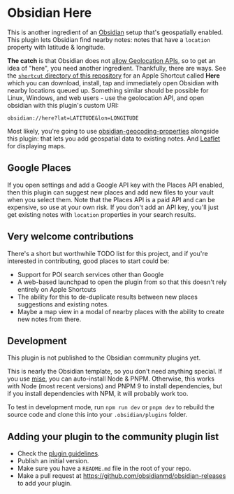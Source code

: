 # Obsidian Here

This is another ingredient of an [Obsidian](https://obsidian.md/) setup that's geospatially
enabled. This plugin lets Obsidian find nearby notes: notes that have a `location` property
with latitude & longitude.

**The catch** is that Obsidian does not [allow Geolocation APIs](https://forum.obsidian.md/t/enable-geolocation-apis-for-mobile-and-desktop/31750/4), so
to get an idea of "here", you need another ingredient. Thankfully, there are ways. See
the [`shortcut` directory of this repository](https://github.com/tmcw/obsidian-here/tree/main/shortcut) for an Apple Shortcut called **Here** which you
can download, install, tap and immediately open Obsidian with nearby locations queued up.
Something similar should be possible for Linux, Windows, and web users - use the geolocation API,
and open obsidian with this plugin's custom URI:

```
obsidian://here?lat=LATITUDE&lon=LONGITUDE
```

Most likely, you're going to use [obsidian-geocoding-properties](https://obsidian.md/plugins?id=geocoding-properties) alongside this plugin: that
lets you add geospatial data to existing notes. And [Leaflet](https://obsidian.md/plugins?id=obsidian-leaflet-plugin) for displaying maps.

## Google Places

If you open settings and add a Google API key with the Places API enabled, then this plugin
can suggest new places and add new files to your vault when you select them. Note that
the Places API is a paid API and can be expensive, so use at your own risk. If you don't add
an API key, you'll just get existing notes with `location` properties in your search results.

## Very welcome contributions

There's a short but worthwhile TODO list for this project, and if you're interested in contributing,
good places to start could be:

- Support for POI search services other than Google
- A web-based launchpad to open the plugin from so that this doesn't
  rely entirely on Apple Shortcuts
- The ability for this to de-duplicate results between new places suggestions and
  existing notes.
- Maybe a map view in a modal of nearby places with the ability to create new notes
  from there.

## Development

This plugin is not published to the Obsidian community plugins yet.

This is nearly the Obsidian template, so you don't need anything special. If you use
[mise](https://mise.jdx.dev/), you can auto-install Node & PNPM. Otherwise, this works
with Node (most recent versions) and PNPM 9 to install dependencies, but if you install
dependencies with NPM, it will probably work too.

To test in development mode, run `npm run dev` or `pnpm dev` to rebuild the source
code and clone this into your `.obsidian/plugins` folder.

## Adding your plugin to the community plugin list

- Check the [plugin guidelines](https://docs.obsidian.md/Plugins/Releasing/Plugin+guidelines).
- Publish an initial version.
- Make sure you have a `README.md` file in the root of your repo.
- Make a pull request at https://github.com/obsidianmd/obsidian-releases to add your plugin.
